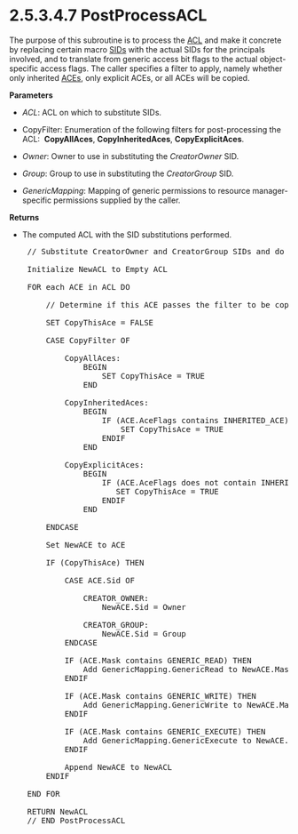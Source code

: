 <html dir="LTR" xmlns:mshelp="http://msdn.microsoft.com/mshelp" xmlns:ddue="http://ddue.schemas.microsoft.com/authoring/2003/5" xmlns:xlink="http://www.w3.org/1999/xlink" xmlns:tool="http://www.microsoft.com/tooltip">
    <head>
        <meta http-equiv="Content-Type" content="text/html; CHARSET=utf-8"></meta>
        <meta name="save" content="history"></meta>
        <title>2.5.3.4.7 PostProcessACL</title>
        <xml>
            <mshelp:toctitle title="2.5.3.4.7 PostProcessACL"></mshelp:toctitle>
            <mshelp:rltitle title="[MS-DTYP]: PostProcessACL"></mshelp:rltitle>
            <mshelp:keyword index="A" term="5dbe73ba-61a2-4483-8628-9c43ed8c3cd5"></mshelp:keyword>
            <mshelp:attr name="DCSext.ContentType" value="open specification"></mshelp:attr>
            <mshelp:attr name="AssetID" value="5dbe73ba-61a2-4483-8628-9c43ed8c3cd5"></mshelp:attr>
            <mshelp:attr name="TopicType" value="kbRef"></mshelp:attr>
            <mshelp:attr name="DCSext.Title" value="[MS-DTYP]: PostProcessACL" />
        </xml>
    </head>
    <body>
        <div id="header">
            <h1 class="heading">2.5.3.4.7 PostProcessACL</h1>
        </div>
        <div id="mainSection">
            <div id="mainBody">
                <div id="allHistory" class="saveHistory"></div>
                <div id="sectionSection0" class="section" name="collapseableSection">
                    

<p>The purpose of this subroutine is to process the <a href="20233ed8-a6c6-4097-aafa-dd545ed24428.md">ACL</a> and make it concrete
by replacing certain macro <a href="78eb9013-1c3a-4970-ad1f-2b1dad588a25.md">SIDs</a>
with the actual SIDs for the principals involved, and to translate from generic
access bit flags to the actual object-specific access flags. The caller
specifies a filter to apply, namely whether only inherited <a href="d06e5a81-176e-46c6-9cf7-9137aad4455e.md">ACEs</a>, only explicit ACEs,
or all ACEs will be copied.</p>

<p><b>Parameters</b></p>

<ul><li><p><span><span> 
</span></span><i>ACL</i>: ACL on which to substitute SIDs.</p>

</li><li><p><span><span> 
</span></span>CopyFilter: Enumeration of the following filters for
post-processing the ACL:  <b>CopyAllAces</b>, <b>CopyInheritedAces</b>, <b>CopyExplicitAces</b>.</p>

</li><li><p><span><span> 
</span></span><i>Owner</i>: Owner to use in substituting the <i>CreatorOwner</i>
SID.</p>

</li><li><p><span><span> 
</span></span><i>Group</i>: Group to use in substituting the <i>CreatorGroup</i>
SID.</p>

</li><li><p><span><span> 
</span></span><i>GenericMapping</i>: Mapping of generic permissions to resource
manager-specific permissions supplied by the caller.</p>

</li></ul><p><b>Returns</b></p>

<ul><li><p><span><span> 
</span></span>The computed ACL with the SID substitutions performed.</p>

<div><pre> // Substitute CreatorOwner and CreatorGroup SIDs and do GenericMapping in ACL
  
 Initialize NewACL to Empty ACL
  
 FOR each ACE in ACL DO
  
     // Determine if this ACE passes the filter to be copied to the new ACL
  
     SET CopyThisAce = FALSE 
  
     CASE CopyFilter OF 
     
         CopyAllAces: 
             BEGIN 
                 SET CopyThisAce = TRUE 
             END
  
         CopyInheritedAces: 
             BEGIN 
                 IF (ACE.AceFlags contains INHERITED_ACE) THEN 
                     SET CopyThisAce = TRUE 
                 ENDIF 
             END
  
         CopyExplicitAces: 
             BEGIN 
                 IF (ACE.AceFlags does not contain INHERITED_ACE) THEN 
                    SET CopyThisAce = TRUE 
                 ENDIF 
             END
  
     ENDCASE
  
     Set NewACE to ACE
  
     IF (CopyThisAce) THEN
  
         CASE ACE.Sid OF
  
             CREATOR_OWNER:
                 NewACE.Sid = Owner
  
             CREATOR_GROUP:
                 NewACE.Sid = Group
         ENDCASE
  
         IF (ACE.Mask contains GENERIC_READ) THEN
             Add GenericMapping.GenericRead to NewACE.Mask
         ENDIF
  
         IF (ACE.Mask contains GENERIC_WRITE) THEN
             Add GenericMapping.GenericWrite to NewACE.Mask
         ENDIF 
  
         IF (ACE.Mask contains GENERIC_EXECUTE) THEN
             Add GenericMapping.GenericExecute to NewACE.Mask
         ENDIF
  
         Append NewACE to NewACL
     ENDIF
  
 END FOR
  
 RETURN NewACL
 // END PostProcessACL
  
</pre></div>

</li></ul>
                </div>
            </div>
        </div>
    </body>
</html>